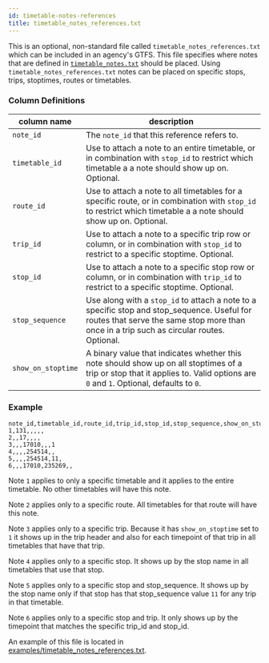 ```yaml
---
id: timetable-notes-references
title: timetable_notes_references.txt
---
```


This is an optional, non-standard file called `timetable_notes_references.txt` which can be included in an agency's GTFS. This file specifies where notes that are defined in [`timetable_notes.txt`](/docs/timetable-notes) should be placed. Using `timetable_notes_references.txt` notes can be placed on specific stops, trips, stoptimes, routes or timetables.

### Column Definitions

| column name | description |
| ----------- | ----------- |
| `note_id` | The `note_id` that this reference refers to. |
| `timetable_id` | Use to attach a note to an entire timetable, or in combination with `stop_id` to restrict which timetable a a note should show up on. Optional. |
| `route_id` | Use to attach a note to all timetables for a specific route, or in combination with `stop_id` to restrict which timetable a a note should show up on. Optional. |
| `trip_id` | Use to attach a note to a specific trip row or column, or in combination with `stop_id` to restrict to a specific stoptime. Optional. |
| `stop_id` | Use to attach a note to a specific stop row or column, or in combination with `trip_id` to restrict to a specific stoptime. Optional. |
| `stop_sequence` | Use along with a `stop_id` to attach a note to a specific stop and stop_sequence. Useful for routes that serve the same stop more than once in a trip such as circular routes. Optional. |
| `show_on_stoptime` | A binary value that indicates whether this note should show up on all stoptimes of a trip or stop that it applies to. Valid options are `0` and `1`.  Optional, defaults to `0`. |

### Example

```csv
note_id,timetable_id,route_id,trip_id,stop_id,stop_sequence,show_on_stoptime
1,131,,,,,
2,,17,,,,
3,,,17010,,,1
4,,,,254514,,
5,,,,254514,11,
6,,,17010,235269,,
```

Note `1` applies to only a specific timetable and it applies to the entire timetable. No other timetables will have this note.

Note `2` applies only to a specific route. All timetables for that route will have this note.

Note `3` applies only to a specific trip. Because it has `show_on_stoptime` set to `1` it shows up in the trip header and also for each timepoint of that trip in all timetables that have that trip.

Note `4` applies only to a specific stop. It shows up by the stop name in all timetables that use that stop.

Note `5` applies only to a specific stop and stop_sequence. It shows up by the stop name only if that stop has that stop_sequence value `11` for any trip in that timetable.

Note `6` applies only to a specific stop and trip. It only shows up by the timepoint that matches the specific trip_id and stop_id.

An example of this file is located in [examples/timetable_notes_references.txt](https://github.com/BlinkTagInc/gtfs-to-html/blob/master/examples/timetable_notes_references.txt).
